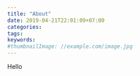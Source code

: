 ```yaml
---
title: "About"
date: 2019-04-21T22:01:09+07:00
categories:
tags:
keywords:
#thumbnailImage: //example.com/image.jpg
---
```

Hello
<!--more-->
